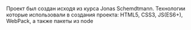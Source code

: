 
Проект был создан исходя из курса Jonas Schemdtmann.
Технологии которые использовали в создания проекта:
HTML5, CSS3, JS(ES6+), WebPack, а также пакеты из node

